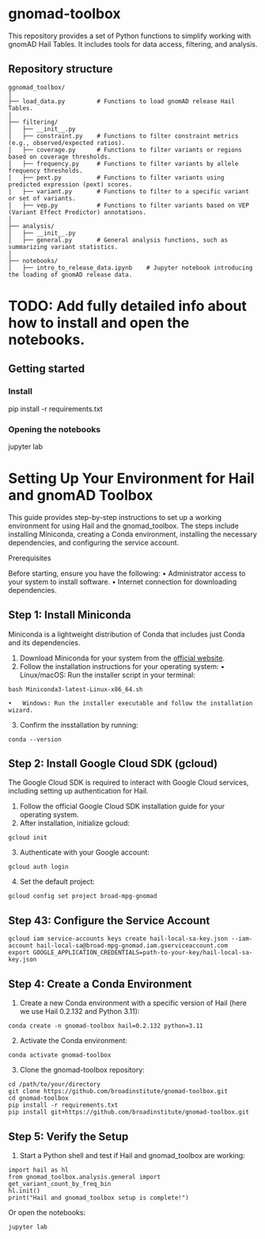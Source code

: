 # gnomad-toolbox
This repository provides a set of Python functions to simplify working with gnomAD Hail Tables. It includes tools for data access, filtering, and analysis.

## Repository structure
```
ggnomad_toolbox/
│
├── load_data.py         # Functions to load gnomAD release Hail Tables.
│
├── filtering/
│   ├── __init__.py
│   ├── constraint.py    # Functions to filter constraint metrics (e.g., observed/expected ratios).
│   ├── coverage.py      # Functions to filter variants or regions based on coverage thresholds.
│   ├── frequency.py     # Functions to filter variants by allele frequency thresholds.
│   ├── pext.py          # Functions to filter variants using predicted expression (pext) scores.
|   ├── variant.py       # Functions to filter to a specific variant or set of variants.
│   ├── vep.py           # Functions to filter variants based on VEP (Variant Effect Predictor) annotations.
│
├── analysis/
│   ├── __init__.py
│   ├── general.py       # General analysis functions, such as summarizing variant statistics.
│
├── notebooks/
│   ├── intro_to_release_data.ipynb    # Jupyter notebook introducing the loading of gnomAD release data.
```

# TODO: Add fully detailed info about how to install and open the notebooks.
## Getting started
### Install
pip install -r requirements.txt

### Opening the notebooks
jupyter lab

# Setting Up Your Environment for Hail and gnomAD Toolbox

This guide provides step-by-step instructions to set up a working environment for using Hail and the gnomad_toolbox. The steps include installing Miniconda, creating a Conda environment, installing the necessary dependencies, and configuring the service account.

Prerequisites

Before starting, ensure you have the following:
	•	Administrator access to your system to install software.
	•	Internet connection for downloading dependencies.

## Step 1: Install Miniconda
Miniconda is a lightweight distribution of Conda that includes just Conda and its dependencies.
1. Download Miniconda for your system from the [official website](https://docs.anaconda.com/miniconda/install/).
2. Follow the installation instructions for your operating system:
	•	Linux/macOS: Run the installer script in your terminal:
```
bash Miniconda3-latest-Linux-x86_64.sh
```
    •	Windows: Run the installer executable and follow the installation wizard.
3. Confirm the insstallation by running:
```
conda --version
```

## Step 2: Install Google Cloud SDK (gcloud)

The Google Cloud SDK is required to interact with Google Cloud services, including setting up authentication for Hail.
1. Follow the official Google Cloud SDK installation guide for your operating system.
2. After installation, initialize gcloud:
```
gcloud init
```
3. Authenticate with your Google account:
```
gcloud auth login
```
4. Set the default project:
```
gcloud config set project broad-mpg-gnomad
```

## Step 43: Configure the Service Account
```commandline
gcloud iam service-accounts keys create hail-local-sa-key.json --iam-account hail-local-sa@broad-mpg-gnomad.iam.gserviceaccount.com
export GOOGLE_APPLICATION_CREDENTIALS=path-to-your-key/hail-local-sa-key.json
```

## Step 4: Create a Conda Environment
1. Create a new Conda environment with a specific version of Hail (here we use Hail
   0.2.132 and Python 3.11):
```commandline
conda create -n gnomad-toolbox hail=0.2.132 python=3.11
```
2. Activate the Conda environment:
```commandline
conda activate gnomad-toolbox
```
3. Clone the gnomad-toolbox repository:
```commandline
cd /path/to/your/directory
git clone https://github.com/broadinstitute/gnomad-toolbox.git
cd gnomad-toolbox
pip install -r requirements.txt
pip install git+https://github.com/broadinstitute/gnomad-toolbox.git
```

## Step 5: Verify the Setup
1.	Start a Python shell and test if Hail and gnomad_toolbox are working:
```commandline
import hail as hl
from gnomad_toolbox.analysis.general import get_variant_count_by_freq_bin
hl.init()
print("Hail and gnomad_toolbox setup is complete!")
```
Or open the notebooks:
```commandline
jupyter lab
```

